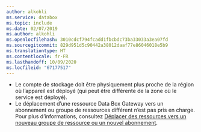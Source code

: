 ```yaml
---
author: alkohli
ms.service: databox
ms.topic: include
ms.date: 02/07/2019
ms.author: alkohli
ms.openlocfilehash: 3010cdcf794fcadd1fbcbdc73ba33033a3ea07fd
ms.sourcegitcommit: 829d951d5c90442a38012daaf77e86046018e5b9
ms.translationtype: HT
ms.contentlocale: fr-FR
ms.lasthandoff: 10/09/2020
ms.locfileid: "67177517"
---
```

- Le compte de stockage doit être physiquement plus proche de la région où l’appareil est déployé (qui peut être différente de la zone où le service est déployé).
- Le déplacement d’une ressource Data Box Gateway vers un abonnement ou groupe de ressources différent n’est pas pris en charge. Pour plus d’informations, consultez [Déplacer des ressources vers un nouveau groupe de ressource ou un nouvel abonnement](https://docs.microsoft.com/azure/azure-resource-manager/resource-group-move-resources).